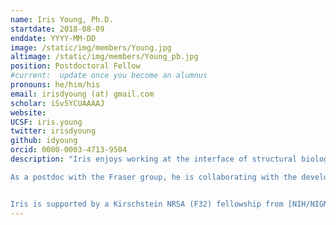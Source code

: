 ```yaml
---
name: Iris Young, Ph.D.
startdate: 2018-08-09
enddate: YYYY-MM-DD
image: /static/img/members/Young.jpg
altimage: /static/img/members/Young_pb.jpg
position: Postdoctoral Fellow
#current:  update once you become an alumnus
pronouns: he/him/his
email: irisdyoung (at) gmail.com
scholar: iSv5YCUAAAAJ
website:
UCSF: iris.young
twitter: irisdyoung
github: idyoung
orcid: 0000-0003-4713-9504
description: "Iris enjoys working at the interface of structural biology and scientific computing, primarily developing software expanding the capabilities of cutting-edge instrumentation for X-ray diffraction and electron microscopy. He earned his Ph.D. in chemistry from UC Berkeley working with Drs. Junko Yano, Vittal Yachandra and Nick Sauter at Lawrence Berkeley National Laboratory on discovery of the mechanism of water splitting in oxygenic photosynthesis using X-ray free electron laser (XFEL) diffraction. He worked with the Sauter group to develop XFEL diffraction data processing methods, including the cctbx.xfel program for real-time feedback at XFEL experiments, and with the Yano/Yachandra group to solve several of the first high-resolution room temperature structures and the first high-resolution transient state structures of photosystem II, revealing the sequence of changes at the heterometallic cluster that catalyzes oxygen evolution.

As a postdoc with the Fraser group, he is collaborating with the developers of the cisTEM software for macromolecular structure determination by cryo-electron microscopy to improve recovery of flexible molecular motions with this technique. This project aims to determine the mechanism of transcript-dependent but sequence-independent translational efficiency of a pool of naturally occurring, compositionally and conformationally heterogeneous ribosomes, with implications for regulation of the proteome at the stage of translation.


Iris is supported by a Kirschstein NRSA (F32) fellowship from [NIH/NIGMS](https://www.nigms.nih.gov/)."
---
```

